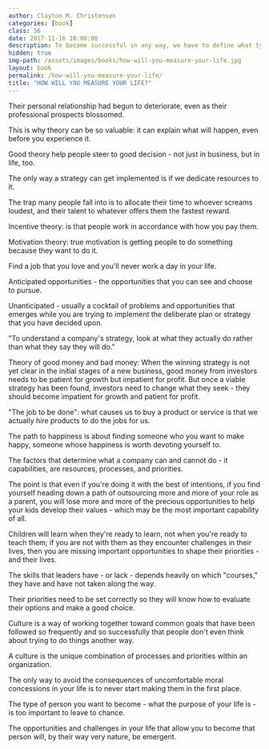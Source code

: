 ```yaml
---
author: Clayton M. Christensen
categories: [book]
class: 56
date: 2017-11-16 10:00:00
description: To become successful in any way, we have to define what type of person we strive to become in the future. It's a Life Plan that has a set of rules and theories that will guide us to our destination in life. We have control over our life and we can be successful in both our career and relationships.
hidden: true
img-path: /assets/images/books/how-will-you-measure-your-life.jpg
layout: book
permalink: /how-will-you-measure-your-life/
title: "HOW WILL YOU MEASURE YOUR LIFE?"
---
```


Their personal relationship had begun to deteriorate, even as their professional prospects blossomed.

This is why theory can be so valuable: it can explain what will happen, even before you experience it.

Good theory help people steer to good decision - not just in business, but in life, too.

The only way a strategy can get implemented is if we dedicate resources to it.

The trap many people fall into is to allocate their time to whoever screams loudest, and their talent to whatever offers them the fastest reward.

Incentive theory: is that people work in accordance with how you pay them.

Motivation theory: true motivation is getting people to do something because they want to do it.

Find a job that you love and you'll never work a day in your life.

Anticipated opportunities - the opportunities that you can see and choose to pursue.

Unanticipated - usually a cocktail of problems and opportunities that emerges while you are trying to implement the deliberate plan or strategy that you have decided upon.

"To understand a company's strategy, look at what they actually do rather than what they say they will do."

Theory of good money and bad money: When the winning strategy is not yet clear in the initial stages of a new business, good money from investors needs to be patient for growth but impatient for profit. But once a viable strategy has been found, investors need to change what they seek - they should become impatient for growth and patient for profit.

"The job to be done": what causes us to buy a product or service is that we actually hire products to do the jobs for us.

The path to happiness is about finding someone who you want to make happy, someone whose happiness is worth devoting yourself to.

The factors that determine what a company can and cannot do - it capabilities, are resources, processes, and priorities.

The point is that even if you're doing it with the best of intentions, if you find yourself heading down a path of outsourcing more and more of your role as a parent, you will lose more and more of the precious opportunities to help your kids develop their values - which may be the most important capability of all.

Children will learn when they're ready to learn, not when you're ready to teach them; if you are not with them as they encounter challenges in their lives, then you are missing important opportunities to shape their priorities - and their lives.

The skills that leaders have - or lack - depends heavily on which "courses," they have and have not taken along the way.

Their priorities need to be set correctly so they will know how to evaluate their options and make a good choice.

Culture is a way of working together toward common goals that have been followed so frequently and so successfully that people don't even think about trying to do things another way.

A culture is the unique combination of processes and priorities within an organization.

The only way to avoid the consequences of uncomfortable moral concessions in your life is to never start making them in the first place.

The type of person you want to become - what the purpose of your life is - is too important to leave to chance.

The opportunities and challenges in your life that allow you to become that person will, by their way very nature, be emergent.